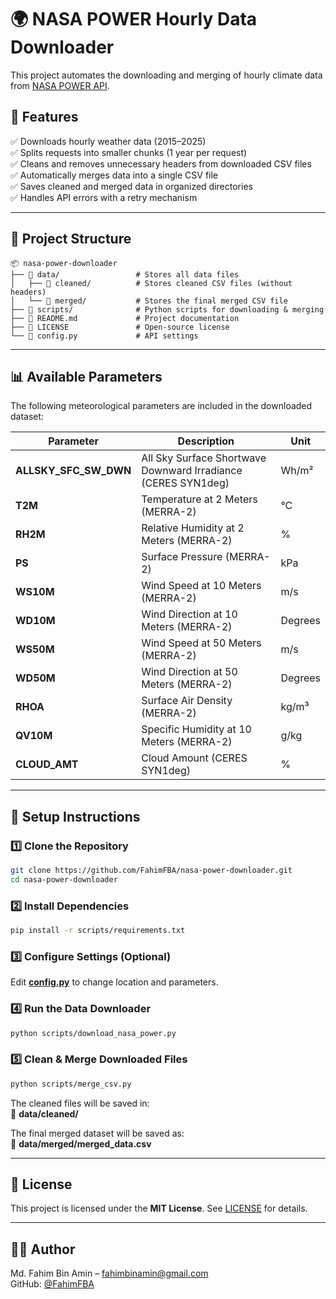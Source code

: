# 🌍 NASA POWER Hourly Data Downloader  

This project automates the downloading and merging of hourly climate data from [NASA POWER API](https://power.larc.nasa.gov/).  

## 🚀 Features  
✅ Downloads hourly weather data (2015–2025)  
✅ Splits requests into smaller chunks (1 year per request)  
✅ Cleans and removes unnecessary headers from downloaded CSV files  
✅ Automatically merges data into a single CSV file  
✅ Saves cleaned and merged data in organized directories  
✅ Handles API errors with a retry mechanism  

---

## 📂 Project Structure  
```
📦 nasa-power-downloader  
├── 📂 data/                 # Stores all data files  
│   ├── 📂 cleaned/          # Stores cleaned CSV files (without headers)  
│   └── 📂 merged/           # Stores the final merged CSV file  
├── 📂 scripts/              # Python scripts for downloading & merging  
├── 📜 README.md             # Project documentation  
├── 📜 LICENSE               # Open-source license  
└── 📜 config.py             # API settings  
```

---

## 📊 Available Parameters  

The following meteorological parameters are included in the downloaded dataset:  

| Parameter             | Description                                                   | Unit    |
| --------------------- | ------------------------------------------------------------- | ------- |
| **ALLSKY_SFC_SW_DWN** | All Sky Surface Shortwave Downward Irradiance (CERES SYN1deg) | Wh/m²   |
| **T2M**               | Temperature at 2 Meters (MERRA-2)                             | °C      |
| **RH2M**              | Relative Humidity at 2 Meters (MERRA-2)                       | %       |
| **PS**                | Surface Pressure (MERRA-2)                                    | kPa     |
| **WS10M**             | Wind Speed at 10 Meters (MERRA-2)                             | m/s     |
| **WD10M**             | Wind Direction at 10 Meters (MERRA-2)                         | Degrees |
| **WS50M**             | Wind Speed at 50 Meters (MERRA-2)                             | m/s     |
| **WD50M**             | Wind Direction at 50 Meters (MERRA-2)                         | Degrees |
| **RHOA**              | Surface Air Density (MERRA-2)                                 | kg/m³   |
| **QV10M**             | Specific Humidity at 10 Meters (MERRA-2)                      | g/kg    |
| **CLOUD_AMT**         | Cloud Amount (CERES SYN1deg)                                  | %       |

---

## 🔧 Setup Instructions  
### 1️⃣ Clone the Repository  
```bash
git clone https://github.com/FahimFBA/nasa-power-downloader.git  
cd nasa-power-downloader  
```  

### 2️⃣ Install Dependencies  
```bash
pip install -r scripts/requirements.txt  
```  

### 3️⃣ Configure Settings (Optional)  
Edit [**config.py**](./config.py) to change location and parameters.  

### 4️⃣ Run the Data Downloader  
```bash
python scripts/download_nasa_power.py  
```  

### 5️⃣ Clean & Merge Downloaded Files  
```bash
python scripts/merge_csv.py  
```  

The cleaned files will be saved in:  
📂 **data/cleaned/**  

The final merged dataset will be saved as:  
📜 **data/merged/merged_data.csv**  

---

## 📜 License  
This project is licensed under the **MIT License**. See [LICENSE](LICENSE) for details.  

---

## 👨‍💻 Author  
Md. Fahim Bin Amin – [fahimbinamin@gmail.com](mailto:fahimbinamin@gmail.com)  
GitHub: [@FahimFBA](https://github.com/FahimFBA)